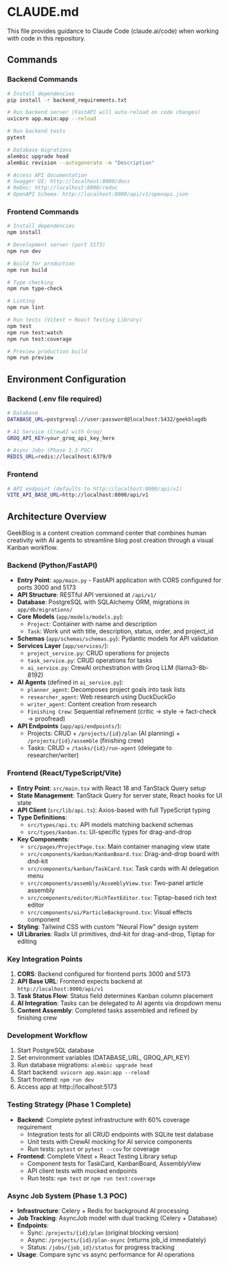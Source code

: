 # CLAUDE.md

This file provides guidance to Claude Code (claude.ai/code) when working with code in this repository.

## Commands

### Backend Commands
```bash
# Install dependencies
pip install -r backend_requirements.txt

# Run backend server (FastAPI will auto-reload on code changes)
uvicorn app.main:app --reload

# Run backend tests
pytest

# Database migrations
alembic upgrade head
alembic revision --autogenerate -m "Description"

# Access API documentation
# Swagger UI: http://localhost:8000/docs
# ReDoc: http://localhost:8000/redoc
# OpenAPI Schema: http://localhost:8000/api/v1/openapi.json
```

### Frontend Commands
```bash
# Install dependencies
npm install

# Development server (port 5173)
npm run dev

# Build for production
npm run build

# Type checking
npm run type-check

# Linting
npm run lint

# Run tests (Vitest + React Testing Library)
npm test
npm run test:watch
npm run test:coverage

# Preview production build
npm run preview
```

## Environment Configuration

### Backend (.env file required)
```bash
# Database
DATABASE_URL=postgresql://user:password@localhost:5432/geekblogdb

# AI Service (CrewAI with Groq)
GROQ_API_KEY=your_groq_api_key_here

# Async Jobs (Phase 1.3 POC)
REDIS_URL=redis://localhost:6379/0
```

### Frontend
```bash
# API endpoint (defaults to http://localhost:8000/api/v1)
VITE_API_BASE_URL=http://localhost:8000/api/v1
```

## Architecture Overview

GeekBlog is a content creation command center that combines human creativity with AI agents to streamline blog post creation through a visual Kanban workflow.

### Backend (Python/FastAPI)
- **Entry Point**: `app/main.py` - FastAPI application with CORS configured for ports 3000 and 5173
- **API Structure**: RESTful API versioned at `/api/v1/`
- **Database**: PostgreSQL with SQLAlchemy ORM, migrations in `app/db/migrations/`
- **Core Models** (`app/models/models.py`):
  - `Project`: Container with name and description
  - `Task`: Work unit with title, description, status, order, and project_id
- **Schemas** (`app/schemas/schemas.py`): Pydantic models for API validation
- **Services Layer** (`app/services/`):
  - `project_service.py`: CRUD operations for projects
  - `task_service.py`: CRUD operations for tasks
  - `ai_service.py`: CrewAI orchestration with Groq LLM (llama3-8b-8192)
- **AI Agents** (defined in `ai_service.py`):
  - `planner_agent`: Decomposes project goals into task lists
  - `researcher_agent`: Web research using DuckDuckGo
  - `writer_agent`: Content creation from research
  - `Finishing Crew`: Sequential refinement (critic → style → fact-check → proofread)
- **API Endpoints** (`app/api/endpoints/`):
  - Projects: CRUD + `/projects/{id}/plan` (AI planning) + `/projects/{id}/assemble` (finishing crew)
  - Tasks: CRUD + `/tasks/{id}/run-agent` (delegate to researcher/writer)

### Frontend (React/TypeScript/Vite)
- **Entry Point**: `src/main.tsx` with React 18 and TanStack Query setup
- **State Management**: TanStack Query for server state, React hooks for UI state
- **API Client** (`src/lib/api.ts`): Axios-based with full TypeScript typing
- **Type Definitions**:
  - `src/types/api.ts`: API models matching backend schemas
  - `src/types/kanban.ts`: UI-specific types for drag-and-drop
- **Key Components**:
  - `src/pages/ProjectPage.tsx`: Main container managing view state
  - `src/components/kanban/KanbanBoard.tsx`: Drag-and-drop board with dnd-kit
  - `src/components/kanban/TaskCard.tsx`: Task cards with AI delegation menu
  - `src/components/assembly/AssemblyView.tsx`: Two-panel article assembly
  - `src/components/editor/RichTextEditor.tsx`: Tiptap-based rich text editor
  - `src/components/ui/ParticleBackground.tsx`: Visual effects component
- **Styling**: Tailwind CSS with custom "Neural Flow" design system
- **UI Libraries**: Radix UI primitives, dnd-kit for drag-and-drop, Tiptap for editing

### Key Integration Points
1. **CORS**: Backend configured for frontend ports 3000 and 5173
2. **API Base URL**: Frontend expects backend at `http://localhost:8000/api/v1`
3. **Task Status Flow**: Status field determines Kanban column placement
4. **AI Integration**: Tasks can be delegated to AI agents via dropdown menu
5. **Content Assembly**: Completed tasks assembled and refined by finishing crew

### Development Workflow
1. Start PostgreSQL database
2. Set environment variables (DATABASE_URL, GROQ_API_KEY)
3. Run database migrations: `alembic upgrade head`
4. Start backend: `uvicorn app.main:app --reload`
5. Start frontend: `npm run dev`
6. Access app at http://localhost:5173

### Testing Strategy (Phase 1 Complete)
- **Backend**: Complete pytest infrastructure with 60% coverage requirement
  - Integration tests for all CRUD endpoints with SQLite test database
  - Unit tests with CrewAI mocking for AI service components
  - Run tests: `pytest` or `pytest --cov` for coverage
- **Frontend**: Complete Vitest + React Testing Library setup
  - Component tests for TaskCard, KanbanBoard, AssemblyView
  - API client tests with mocked endpoints
  - Run tests: `npm test` or `npm run test:coverage`

### Async Job System (Phase 1.3 POC)
- **Infrastructure**: Celery + Redis for background AI processing
- **Job Tracking**: AsyncJob model with dual tracking (Celery + Database)
- **Endpoints**: 
  - Sync: `/projects/{id}/plan` (original blocking version)
  - Async: `/projects/{id}/plan-async` (returns job_id immediately)
  - Status: `/jobs/{job_id}/status` for progress tracking
- **Usage**: Compare sync vs async performance for AI operations